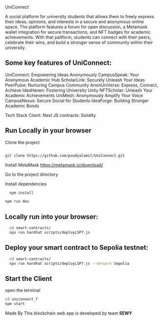 UniConnect

A social platform for university students that allows them to freely express their ideas, opinions, and interests in a secure and anonymous online space. The platform features a forum for open discussion, a Metamask wallet integration for secure transactions, and NFT badges for academic achievements. With that paltform, students can connect with their peers, celebrate their wins, and build a stronger sense of community within their university.

## Some key features of UniConnect:

UniConnect: Empowering Ideas Anonymously
CampusSpeak: Your Anonymous Academic Hub
ScholarLink: Securely Unleash Your Ideas
PeerPulse: Nurturing Campus Community
AnonUniVerse: Express, Connect, Achieve
IdeaHaven: Fostering University Unity
NFTScholar: Unleash Your Academic Achievements
UniMesh: Anonymously Amplify Your Voice
CampusNexus: Secure Social for Students
IdeaForge: Building Stronger Academic Bonds

Tech Stack
Client: Next JS
contracts: Solidity

## Run Locally in your browser

Clone the project 
```bash

git clone https://github.com/poudyalamit/UniConnect.git
 ```
Install MetaMask https://metamask.io/download/

Go to the project directory

Install dependencies
```bash
  npm install
```
  ```bash
  npm run dev
``` 
## Locally run into your browser:

```bash
  cd smart-contracts/
  npx run hardhat scripts/deployLSP7.js
```
## Deploy your smart contract to Sepolia testnet:

```bash
  cd smart-contracts/
  npx run hardhat scripts/deployLSP7.js --network Sepolia
```
## Start the Client

  open the terminal
  ```bash
  cd uniconnect_f
  npm start
```
 
  Made By
  This blockchain web app is developed by team **SEWY**

